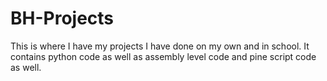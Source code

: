 # BH-Projects
This is where I have my projects I have done on my own and in school. It contains python code as well as assembly level code and pine script code as well.

